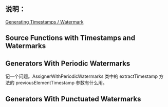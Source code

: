 ## 说明：
[Generating Timestamps / Watermark](https://ci.apache.org/projects/flink/flink-docs-release-1.6/dev/event_timestamps_watermarks.html#generating-timestamps-watermarks)


## Source Functions with Timestamps and Watermarks


## Generators With Periodic Watermarks
记一个问题。AssignerWithPeriodicWatermarks 类中的 extractTimestamp 方法的 previousElementTimestamp 参数有什么用。


## Generators With Punctuated Watermarks
